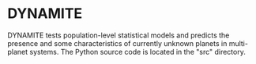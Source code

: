 # DYNAMITE

DYNAMITE tests population-level statistical models and predicts the presence and some characteristics of currently unknown planets in multi-planet systems. The Python source code is located in the "src" directory.
